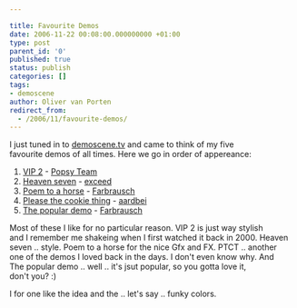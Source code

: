 ```yaml
---

title: Favourite Demos
date: 2006-11-22 00:08:00.000000000 +01:00
type: post
parent_id: '0'
published: true
status: publish
categories: []
tags:
- demoscene
author: Oliver van Porten
redirect_from:
  - /2006/11/favourite-demos/
---
```

I just tuned in to [demoscene.tv](http://www.demoscene.tv) and came to think of my five  
favourite demos of all times. Here we go in order of appereance:

1.  [VIP 2](http://www.pouet.net/prod.php?which=10) - [Popsy Team](http://www.popsyteam.org/)
2.  [Heaven seven](http://www.pouet.net/prod.php?which=5) - [exceed](http://www.exceed.hu/)
3.  [Poem to a horse](http://www.pouet.net/prod.php?which=5569) - [Farbrausch](http://www.farbrausch.de/)
4.  [Please the cookie thing](http://www.pouet.net/prod.php?which=232) - [aardbei](http://www.pouet.net/groups.php?which=86)
5.  [The popular demo](http://www.pouet.net/prod.php?which=9450) - [Farbrausch](http://www.farbrausch.de/)

Most of these I like for no particular reason. VIP 2 is just way stylish  
and I remember me shakeing when I first watched it back in 2000. Heaven  
seven .. style. Poem to a horse for the nice Gfx and FX. PTCT .. another  
one of the demos I loved back in the days. I don't even know why. And  
The popular demo .. well .. it's jsut popular, so you gotta love it,  
don't you? :)

I for one like the idea and the .. let's say .. funky colors.